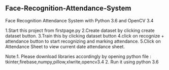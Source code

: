 ## Face-Recognition-Attendance-System
Face Recognition Attendance System with Python 3.6 and OpenCV 3.4

1.Start this project from firstpage.py
2.Create dataset by clicking create dataset button.
3.Train this by clicking dataset button
4.click on recognize + attendance button to start recognizing and marking attendance.
5.Click on Attendance Sheet to view current date attendance sheet.

Note:1. Please download libraries accordingly by opening python file : tkinter,firebase,numpy,pillow,xlwrite,opencv3.4
     2. Run it using python 3.6
